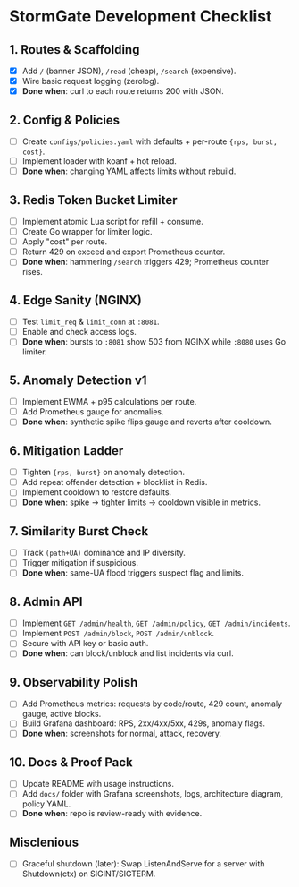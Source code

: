 # StormGate Development Checklist

## 1. Routes & Scaffolding
- [x] Add `/` (banner JSON), `/read` (cheap), `/search` (expensive).
- [x] Wire basic request logging (zerolog).
- [x] **Done when**: curl to each route returns 200 with JSON.

## 2. Config & Policies
- [ ] Create `configs/policies.yaml` with defaults + per-route `{rps, burst, cost}`.
- [ ] Implement loader with koanf + hot reload.
- [ ] **Done when**: changing YAML affects limits without rebuild.

## 3. Redis Token Bucket Limiter
- [ ] Implement atomic Lua script for refill + consume.
- [ ] Create Go wrapper for limiter logic.
- [ ] Apply "cost" per route.
- [ ] Return 429 on exceed and export Prometheus counter.
- [ ] **Done when**: hammering `/search` triggers 429; Prometheus counter rises.

## 4. Edge Sanity (NGINX)
- [ ] Test `limit_req` & `limit_conn` at `:8081`.
- [ ] Enable and check access logs.
- [ ] **Done when**: bursts to `:8081` show 503 from NGINX while `:8080` uses Go limiter.

## 5. Anomaly Detection v1
- [ ] Implement EWMA + p95 calculations per route.
- [ ] Add Prometheus gauge for anomalies.
- [ ] **Done when**: synthetic spike flips gauge and reverts after cooldown.

## 6. Mitigation Ladder
- [ ] Tighten `{rps, burst}` on anomaly detection.
- [ ] Add repeat offender detection + blocklist in Redis.
- [ ] Implement cooldown to restore defaults.
- [ ] **Done when**: spike → tighter limits → cooldown visible in metrics.

## 7. Similarity Burst Check
- [ ] Track `(path+UA)` dominance and IP diversity.
- [ ] Trigger mitigation if suspicious.
- [ ] **Done when**: same-UA flood triggers suspect flag and limits.

## 8. Admin API
- [ ] Implement `GET /admin/health`, `GET /admin/policy`, `GET /admin/incidents`.
- [ ] Implement `POST /admin/block`, `POST /admin/unblock`.
- [ ] Secure with API key or basic auth.
- [ ] **Done when**: can block/unblock and list incidents via curl.

## 9. Observability Polish
- [ ] Add Prometheus metrics: requests by code/route, 429 count, anomaly gauge, active blocks.
- [ ] Build Grafana dashboard: RPS, 2xx/4xx/5xx, 429s, anomaly flags.
- [ ] **Done when**: screenshots for normal, attack, recovery.

## 10. Docs & Proof Pack
- [ ] Update README with usage instructions.
- [ ] Add `docs/` folder with Grafana screenshots, logs, architecture diagram, policy YAML.
- [ ] **Done when**: repo is review-ready with evidence.

## Misclenious

- [ ] Graceful shutdown (later): Swap ListenAndServe for a server with Shutdown(ctx) on SIGINT/SIGTERM.

